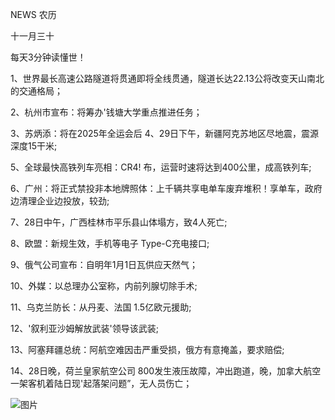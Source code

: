 NEWS 农历

十一月三十

每天3分钟读懂世！

1、世界最长高速公路隧道将贯通即将全线贯通，隧道长达22.13公将改变天山南北的交通格局；

2、杭州市宣布：将筹办'钱塘大学重点推进任务；

3、苏炳添：将在2025年全运会后 4、29日下午，新疆阿克苏地区尽地震，震源深度15干米;

5、全球最快高铁列车亮相：CR4! 布，运营时速将达到400公里，成高铁列车;

6、广州：将正式禁投非本地牌照体：上千辆共享电单车废弃堆积！享单车，政府边清理企业边投放，较劲;

7、28日中午，广西桂林市平乐县山体塌方，致4人死亡;

8、欧盟：新规生效，手机等电子 Type-C充电接口;

9、俄气公司宣布：自明年1月1日瓦供应天然气；

10、外媒：以总理办公室称，内前列腺切除手术;

11、乌克兰防长：从丹麦、法国 1.5亿欧元援助;

12、'叙利亚沙姆解放武装'领导该武装;

13、阿塞拜疆总统：阿航空难因击严重受损，俄方有意掩盖，要求赔偿;

14、28日晚，荷兰皇家航空公司 800发生液压故障，冲出跑道，晚，加拿大航空一架客机着陆日现'起落架问题”，无人员伤亡；

![图片](https://api.03c3.cn/api/zb)
